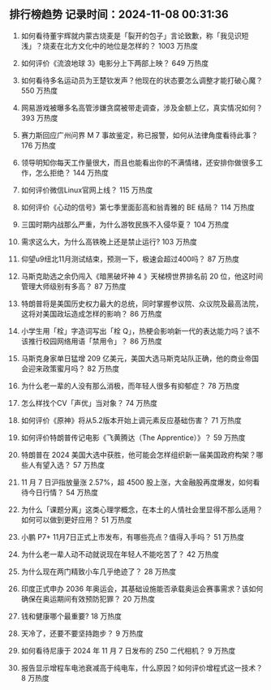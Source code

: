 
## 排行榜趋势 记录时间：2024-11-08 00:31:36
  
  1. 如何看待董宇辉就内蒙古烧麦是「裂开的包子」言论致歉，称「我见识短浅」？烧麦在北方文化中的地位是怎样的？ 1003 万热度
    
  2. 如何评价《流浪地球 3》电影分上下两部上映？ 649 万热度
    
  3. 如何看待多名运动员为王楚钦发声？他现在的状态要怎么调整才能打破心魔？ 550 万热度
    
  4. 网易游戏被曝多名高管涉嫌贪腐被带走调查，涉及金额上亿，真实情况如何？ 393 万热度
    
  5. 赛力斯回应广州问界 M 7 事故鉴定，称已报警，如何从法律角度看待此事？ 176 万热度
    
  6. 领导明知你每天工作量很大，而且也能看出你的不满情绪，还安排你做很多工作，怎么拒绝？ 144 万热度
    
  7. 如何评价微信Linux官网上线？ 115 万热度
    
  8. 如何评价《心动的信号》第七季里面彭高和翁青雅的 BE 结局？ 114 万热度
    
  9. 三国时期内战那么严重，为什么游牧民族不入侵华夏？ 104 万热度
    
  10. 需求这么大，为什么高铁晚上还是禁止运行? 103 万热度
    
  11. 仰望u9纽北11月测试结束，预测一下，极速会超过400吗？ 87 万热度
    
  12. 马斯克助选之余仍闯入《暗黑破坏神 4 》天梯榜世界排名前 20 位，他这时间管理大师级别有多高？ 87 万热度
    
  13. 特朗普将是美国历史权力最大的总统，同时掌握参议院、众议院及最高法院，这将对美国政坛造成怎样的影响？ 86 万热度
    
  14. 小学生用「栓」字造词写出「栓 Q」，热梗会影响新一代的表达能力吗？该不该推行校园网络用语「禁用令」？ 86 万热度
    
  15. 马斯克身家单日猛增 209 亿美元，美国大选马斯克站队正确，他的商业帝国会迎来政策蜜月吗？ 82 万热度
    
  16. 为什么老一辈的人没有那么消极，而年轻人很多有抑郁症？ 78 万热度
    
  17. 怎么样找个CV「声优」当对象？ 74 万热度
    
  18. 如何评价《原神》将从5.2版本开始上调元素反应基础伤害？ 71 万热度
    
  19. 如何评价特朗普传记电影《飞黄腾达（The Apprentice）》？ 59 万热度
    
  20. 特朗普在 2024 美国大选中获胜，他可能会怎样组织新一届美国政府构架？哪些人有望入选？ 57 万热度
    
  21. 11 月 7 日沪指放量涨 2.57%，超 4500 股上涨，大金融股再度爆发，如何看待今日行情？ 54 万热度
    
  22. 为什么「课题分离」这类心理学概念，在本土的人情社会里显得不那么适用？如何可以做到更好应用？ 51 万热度
    
  23. 小鹏 P7+ 11月7日正式上市发布，有哪些亮点？值得入手吗？ 51 万热度
    
  24. 为什么老一辈人动不动就说现在年轻人不能吃苦了？ 42 万热度
    
  25. 为什么现在两门精致小车几乎绝迹了？ 28 万热度
    
  26. 印度正式申办 2036 年奥运会，其基础设施能否承载奥运会赛事需求？该如何确保在奥运期间有效预防犯罪？ 20 万热度
    
  27. 钱和健康哪个最重要? 18 万热度
    
  28. 天冷了，还要不要坚持跑步？ 9 万热度
    
  29. 如何看待尼康于 2024 年 11 月 7 日发布的 Z50 二代相机？ 9 万热度
    
  30. 报告显示增程车电池衰减高于纯电车，什么原因？如何评价增程式这一技术？ 8 万热度
    